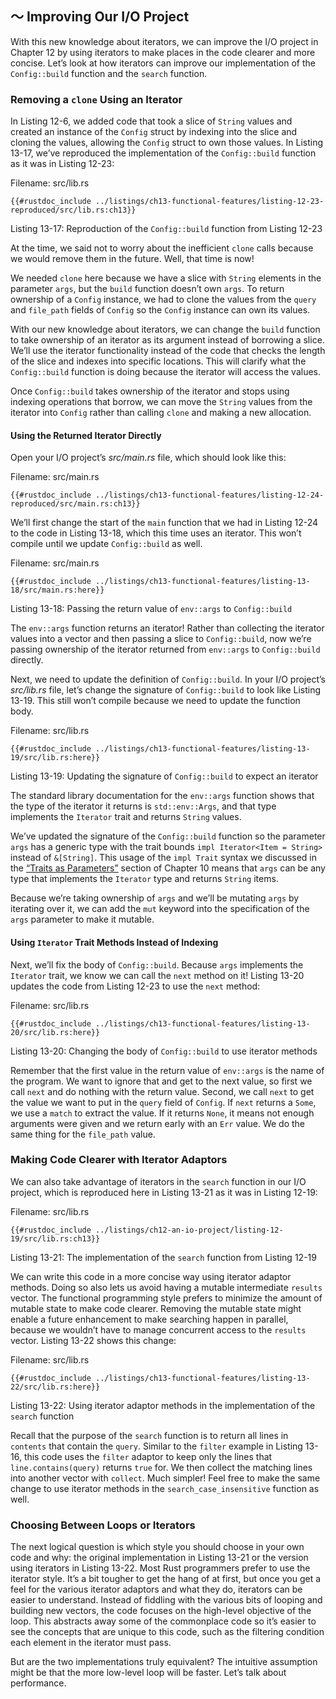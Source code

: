 ## 〜 Improving Our I/O Project

With this new knowledge about iterators, we can improve the I/O project in
Chapter 12 by using iterators to make places in the code clearer and more
concise. Let’s look at how iterators can improve our implementation of the
`Config::build` function and the `search` function.

### Removing a `clone` Using an Iterator

In Listing 12-6, we added code that took a slice of `String` values and created
an instance of the `Config` struct by indexing into the slice and cloning the
values, allowing the `Config` struct to own those values. In Listing 13-17,
we’ve reproduced the implementation of the `Config::build` function as it was
in Listing 12-23:

<span class="filename">Filename: src/lib.rs</span>

```rust,ignore
{{#rustdoc_include ../listings/ch13-functional-features/listing-12-23-reproduced/src/lib.rs:ch13}}
```

<span class="caption">Listing 13-17: Reproduction of the `Config::build`
function from Listing 12-23</span>

At the time, we said not to worry about the inefficient `clone` calls because
we would remove them in the future. Well, that time is now!

We needed `clone` here because we have a slice with `String` elements in the
parameter `args`, but the `build` function doesn’t own `args`. To return
ownership of a `Config` instance, we had to clone the values from the `query`
and `file_path` fields of `Config` so the `Config` instance can own its values.

With our new knowledge about iterators, we can change the `build` function to
take ownership of an iterator as its argument instead of borrowing a slice.
We’ll use the iterator functionality instead of the code that checks the length
of the slice and indexes into specific locations. This will clarify what the
`Config::build` function is doing because the iterator will access the values.

Once `Config::build` takes ownership of the iterator and stops using indexing
operations that borrow, we can move the `String` values from the iterator into
`Config` rather than calling `clone` and making a new allocation.

#### Using the Returned Iterator Directly

Open your I/O project’s *src/main.rs* file, which should look like this:

<span class="filename">Filename: src/main.rs</span>

```rust,ignore
{{#rustdoc_include ../listings/ch13-functional-features/listing-12-24-reproduced/src/main.rs:ch13}}
```

We’ll first change the start of the `main` function that we had in Listing
12-24 to the code in Listing 13-18, which this time uses an iterator. This
won’t compile until we update `Config::build` as well.

<span class="filename">Filename: src/main.rs</span>

```rust,ignore,does_not_compile
{{#rustdoc_include ../listings/ch13-functional-features/listing-13-18/src/main.rs:here}}
```

<span class="caption">Listing 13-18: Passing the return value of `env::args` to
`Config::build`</span>

The `env::args` function returns an iterator! Rather than collecting the
iterator values into a vector and then passing a slice to `Config::build`, now
we’re passing ownership of the iterator returned from `env::args` to
`Config::build` directly.

Next, we need to update the definition of `Config::build`. In your I/O
project’s *src/lib.rs* file, let’s change the signature of `Config::build` to
look like Listing 13-19. This still won’t compile because we need to update the
function body.

<span class="filename">Filename: src/lib.rs</span>

```rust,ignore,does_not_compile
{{#rustdoc_include ../listings/ch13-functional-features/listing-13-19/src/lib.rs:here}}
```

<span class="caption">Listing 13-19: Updating the signature of `Config::build`
to expect an iterator</span>

The standard library documentation for the `env::args` function shows that the
type of the iterator it returns is `std::env::Args`, and that type implements
the `Iterator` trait and returns `String` values.

We’ve updated the signature of the `Config::build` function so the parameter
`args` has a generic type with the trait bounds `impl Iterator<Item = String>`
instead of `&[String]`. This usage of the `impl Trait` syntax we discussed in
the [“Traits as Parameters”][impl-trait]<!-- ignore --> section of Chapter 10
means that `args` can be any type that implements the `Iterator` type and
returns `String` items.

Because we’re taking ownership of `args` and we’ll be mutating `args` by
iterating over it, we can add the `mut` keyword into the specification of the
`args` parameter to make it mutable.

#### Using `Iterator` Trait Methods Instead of Indexing

Next, we’ll fix the body of `Config::build`. Because `args` implements the
`Iterator` trait, we know we can call the `next` method on it! Listing 13-20
updates the code from Listing 12-23 to use the `next` method:

<span class="filename">Filename: src/lib.rs</span>

```rust,noplayground
{{#rustdoc_include ../listings/ch13-functional-features/listing-13-20/src/lib.rs:here}}
```

<span class="caption">Listing 13-20: Changing the body of `Config::build` to use
iterator methods</span>

Remember that the first value in the return value of `env::args` is the name of
the program. We want to ignore that and get to the next value, so first we call
`next` and do nothing with the return value. Second, we call `next` to get the
value we want to put in the `query` field of `Config`. If `next` returns a
`Some`, we use a `match` to extract the value. If it returns `None`, it means
not enough arguments were given and we return early with an `Err` value. We do
the same thing for the `file_path` value.

### Making Code Clearer with Iterator Adaptors

We can also take advantage of iterators in the `search` function in our I/O
project, which is reproduced here in Listing 13-21 as it was in Listing 12-19:

<span class="filename">Filename: src/lib.rs</span>

```rust,ignore
{{#rustdoc_include ../listings/ch12-an-io-project/listing-12-19/src/lib.rs:ch13}}
```

<span class="caption">Listing 13-21: The implementation of the `search`
function from Listing 12-19</span>

We can write this code in a more concise way using iterator adaptor methods.
Doing so also lets us avoid having a mutable intermediate `results` vector. The
functional programming style prefers to minimize the amount of mutable state to
make code clearer. Removing the mutable state might enable a future enhancement
to make searching happen in parallel, because we wouldn’t have to manage
concurrent access to the `results` vector. Listing 13-22 shows this change:

<span class="filename">Filename: src/lib.rs</span>

```rust,ignore
{{#rustdoc_include ../listings/ch13-functional-features/listing-13-22/src/lib.rs:here}}
```

<span class="caption">Listing 13-22: Using iterator adaptor methods in the
implementation of the `search` function</span>

Recall that the purpose of the `search` function is to return all lines in
`contents` that contain the `query`. Similar to the `filter` example in Listing
13-16, this code uses the `filter` adaptor to keep only the lines that
`line.contains(query)` returns `true` for. We then collect the matching lines
into another vector with `collect`. Much simpler! Feel free to make the same
change to use iterator methods in the `search_case_insensitive` function as
well.

### Choosing Between Loops or Iterators

The next logical question is which style you should choose in your own code and
why: the original implementation in Listing 13-21 or the version using
iterators in Listing 13-22. Most Rust programmers prefer to use the iterator
style. It’s a bit tougher to get the hang of at first, but once you get a feel
for the various iterator adaptors and what they do, iterators can be easier to
understand. Instead of fiddling with the various bits of looping and building
new vectors, the code focuses on the high-level objective of the loop. This
abstracts away some of the commonplace code so it’s easier to see the concepts
that are unique to this code, such as the filtering condition each element in
the iterator must pass.

But are the two implementations truly equivalent? The intuitive assumption
might be that the more low-level loop will be faster. Let’s talk about
performance.

[impl-trait]: ch10-02-traits.html#traits-as-parameters
